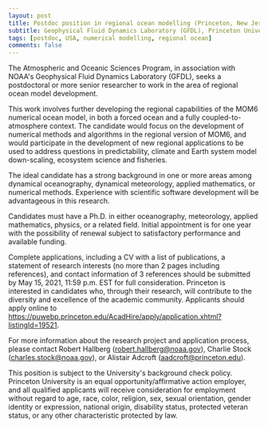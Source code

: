 ```yaml
---
layout: post
title: Postdoc position in regional ocean modelling (Princeton, New Jersey)
subtitle: Geophysical Fluid Dynamics Laboratory (GFDL), Princeton University
tags: [postdoc, USA, numerical modelling, regional ocean]
comments: false
---
```

The Atmospheric and Oceanic Sciences Program, in association with NOAA's Geophysical Fluid Dynamics Laboratory (GFDL), seeks a postdoctoral or more senior researcher to work in the area of regional ocean model development.

This work involves further developing the regional capabilities of the MOM6 numerical ocean model, in both a forced ocean and a fully coupled-to-atmosphere context. The candidate would focus on the development of numerical methods and algorithms in the regional version of MOM6, and would participate in the development of new regional applications to be used to address questions in predictability, climate and Earth system model down-scaling, ecosystem science and fisheries.

The ideal candidate has a strong background in one or more areas among dynamical oceanography, dynamical meteorology, applied mathematics, or numerical methods. Experience with scientific software development will be advantageous in this research.

Candidates must have a Ph.D. in either oceanography, meteorology, applied mathematics, physics, or a related field. Initial appointment is for one year with the possibility of renewal subject to satisfactory performance and available funding.

Complete applications, including a CV with a list of publications, a statement of research interests (no more than 2 pages including references), and contact information of 3 references should be submitted by May 15, 2021, 11:59 p.m. EST for full consideration. Princeton is interested in candidates who, through their research, will contribute to the diversity and excellence of the academic community. Applicants should apply online to https://puwebp.princeton.edu/AcadHire/apply/application.xhtml?listingId=19521.

For more information about the research project and application process, please contact Robert Hallberg (robert.hallberg@noaa.gov), Charlie Stock (charles.stock@noaa.gov), or Alistair Adcroft (aadcroft@princeton.edu).

This position is subject to the University's background check policy. Princeton University is an equal opportunity/affirmative action employer, and all qualified applicants will receive consideration for employment without regard to age, race, color, religion, sex, sexual orientation, gender identity or expression, national origin, disability status, protected veteran status, or any other characteristic protected by law.
